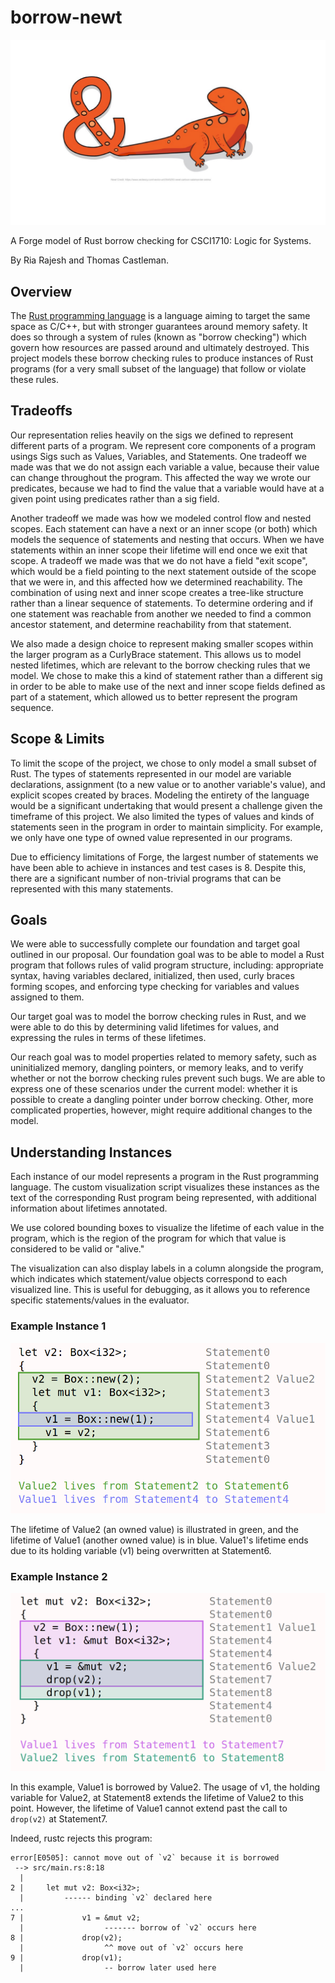 # borrow-newt

![A Borrow Newt](/images/borrow-newt.png)

A Forge model of Rust borrow checking for CSCI1710: Logic for Systems.

By Ria Rajesh and Thomas Castleman.

## Overview

The [Rust programming language](https://www.rust-lang.org/) is a language aiming to target the
same space as C/C++, but with stronger guarantees around memory safety. It does so through a system
of rules (known as "borrow checking") which govern how resources are passed around and ultimately
destroyed. This project models these borrow checking rules to produce instances of Rust programs
(for a very small subset of the language) that follow or violate these rules.

## Tradeoffs

Our representation relies heavily on the sigs we defined to represent different parts of a program.
We represent core components of a program usings Sigs such as Values, Variables, and Statements.
One tradeoff we made was that we do not assign each variable a value, because their value can
change throughout the program. This affected the way we wrote our predicates, because we had to
find the value that a variable would have at a given point using predicates rather than a sig field.

Another tradeoff we made was how we modeled control flow and nested scopes. Each statement can have
a next or an inner scope (or both) which models the sequence of statements and nesting that occurs.
When we have statements within an inner scope their lifetime will end once we exit that scope. A
tradeoff we made was that we do not have a field "exit scope", which would be a field pointing to
the next statement outside of the scope that we were in, and this affected how we determined
reachability. The combination of using next and inner scope creates a tree-like structure rather
than a linear sequence of statements. To determine ordering and if one statement was reachable
from another we needed to find a common ancestor statement, and determine reachability from that statement.

We also made a design choice to represent making smaller scopes within the larger program as
a CurlyBrace statement. This allows us to model nested lifetimes, which are relevant to the
borrow checking rules that we model. We chose to make this a kind of statement rather than a
different sig in order to be able to make use of the next and inner scope fields defined as
part of a statement, which allowed us to better represent the program sequence.

## Scope & Limits

To limit the scope of the project, we chose to only model a small subset of Rust. The
types of statements represented in our model are variable declarations, assignment
(to a new value or to another variable's value), and explicit scopes created by braces.
Modeling the entirety of the language would be a significant undertaking that
would present a challenge given the timeframe of this project. We also limited the types
of values and kinds of statements seen in the program in order to maintain simplicity.
For example, we only have one type of owned value represented in our programs.

Due to efficiency limitations of Forge, the largest number of statements we have
been able to achieve in instances and test cases is 8. Despite this, there are a
significant number of non-trivial programs that can be represented with this many
statements.

## Goals

We were able to successfully complete our foundation and target goal outlined in our proposal. Our
foundation goal was to be able to model a Rust program that follows rules of valid program structure,
including: appropriate syntax, having variables declared, initialized, then used, curly braces forming
scopes, and enforcing type checking for variables and values assigned to them.

Our target goal was to model the borrow checking rules in Rust, and we were able to do this by
determining valid lifetimes for values, and expressing the rules in terms of these lifetimes.

Our reach goal was to model properties related to memory safety, such as uninitialized memory, dangling
pointers, or memory leaks, and to verify whether or not the borrow checking rules prevent such bugs. We
are able to express one of these scenarios under the current model: whether it is possible to create
a dangling pointer under borrow checking. Other, more complicated properties, however, might require
additional changes to the model.

## Understanding Instances

Each instance of our model represents a program in the Rust programming language. The custom
visualization script visualizes these instances as the text of the corresponding Rust program
being represented, with additional information about lifetimes annotated.

We use colored bounding boxes to visualize the lifetime of each value in the program, which
is the region of the program for which that value is considered to be valid or "alive."

The visualization can also display labels in a column alongside the program, which indicates
which statement/value objects correspond to each visualized line. This is useful for debugging,
as it allows you to reference specific statements/values in the evaluator.

### Example Instance 1

![](/images/owned-value-overwritten.png)

The lifetime of Value2 (an owned value) is illustrated in green, and the lifetime of Value1 (another
owned value) is in blue. Value1's lifetime ends due to its holding variable (v1) being overwritten at Statement6.

### Example Instance 2

![](/images/move-while-borrowed.png)

In this example, Value1 is borrowed by Value2. The usage of v1, the holding variable for Value2, at
Statement8 extends the lifetime of Value2 to this point. However, the lifetime of Value1 cannot
extend past the call to `drop(v2)` at Statement7.

Indeed, rustc rejects this program:

```
error[E0505]: cannot move out of `v2` because it is borrowed
 --> src/main.rs:8:18
  |
2 |     let mut v2: Box<i32>;
  |         ------ binding `v2` declared here
...
7 |             v1 = &mut v2;
  |                  ------- borrow of `v2` occurs here
8 |             drop(v2);
  |                  ^^ move out of `v2` occurs here
9 |             drop(v1);
  |                  -- borrow later used here
```
